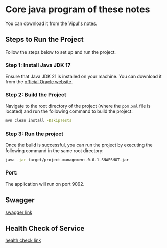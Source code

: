 # Core java program of these notes

You can download it from the [Vipul's notes](https://drive.google.com/drive/folders/1IDEteTioonkOygc_-D0F69WsJmW2P-xy?usp=sharing).


## Steps to Run the Project

Follow the steps below to set up and run the project.

### Step 1: Install Java JDK 17

Ensure that Java JDK 21 is installed on your machine. You can download it from the [official Oracle website](https://www.oracle.com/java/technologies/javase/jdk17-archive-downloads.html).

### Step 2: Build the Project

Navigate to the root directory of the project (where the `pom.xml` file is located) and run the following command to build the project:

```bash
mvn clean install -DskipTests
```

### Step 3: Run the project

Once the build is successful, you can run the project by executing the following command in the same root directory:


```bash
java -jar target/project-management-0.0.1-SNAPSHOT.jar
```

### Port:
The application will run on port 9092.


## Swagger
[swagger link](http://localhost:9092/pms/swagger-ui/index.html#/)

## Health Check of Service
[health check link](http://localhost:9092/pms/actuator/health)

